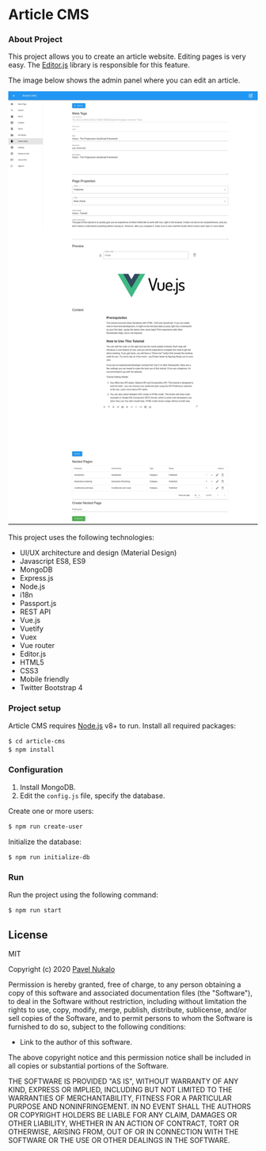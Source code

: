 # Article CMS

### About Project
This project allows you to create an article website. Editing pages is very easy. The [Editor.js](https://editorjs.io/) library is responsible for this feature.

The image below shows the admin panel where you can edit an article.

![Preview](preview.jpg?raw=true)

This project uses the following technologies:

  - UI/UX architecture and design (Material Design)
  - Javascript ES8, ES9
  - MongoDB
  - Express.js
  - Node.js
  - i18n
  - Passport.js
  - REST API
  - Vue.js
  - Vuetify
  - Vuex
  - Vue router
  - Editor.js
  - HTML5
  - CSS3
  - Mobile friendly
  - Twitter Bootstrap 4
  

### Project setup

Article CMS requires [Node.js](https://nodejs.org/) v8+ to run.
Install all required packages:

```sh
$ cd article-cms
$ npm install
```

### Configuration

1. Install MongoDB.
2. Edit the `config.js` file, specify the database.

Create one or more users:
```sh
$ npm run create-user
```

Initialize the database:
```sh
$ npm run initialize-db
```

### Run
Run the project using the following command:

```sh
$ npm run start
```
License
----

MIT

Copyright (c) 2020 [Pavel Nukalo](https://pavel-nukalo.com/)

Permission is hereby granted, free of charge, to any person obtaining a copy of this software and associated documentation files (the "Software"), to deal in the Software without restriction, including without limitation the rights to use, copy, modify, merge, publish, distribute, sublicense, and/or sell copies of the Software, and to permit persons to whom the Software is furnished to do so, subject to the following conditions:

  - Link to the author of this software.

The above copyright notice and this permission notice shall be included in all copies or substantial portions of the Software.

THE SOFTWARE IS PROVIDED "AS IS", WITHOUT WARRANTY OF ANY KIND, EXPRESS OR IMPLIED, INCLUDING BUT NOT LIMITED TO THE WARRANTIES OF MERCHANTABILITY, FITNESS FOR A PARTICULAR PURPOSE AND NONINFRINGEMENT. IN NO EVENT SHALL THE AUTHORS OR COPYRIGHT HOLDERS BE LIABLE FOR ANY CLAIM, DAMAGES OR OTHER LIABILITY, WHETHER IN AN ACTION OF CONTRACT, TORT OR OTHERWISE, ARISING FROM, OUT OF OR IN CONNECTION WITH THE SOFTWARE OR THE USE OR OTHER DEALINGS IN THE SOFTWARE.